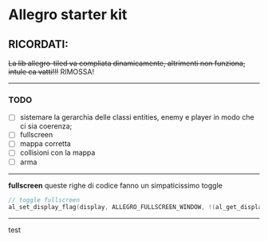# Allegro starter kit

## RICORDATI:

~~La lib allegro-tiled va compliata dinamicamente, altrimenti non funziona, intule ca vatti!!!~~
RIMOSSA!

---

### TODO

- [ ] sistemare la gerarchia delle classi entities, enemy e player in modo che ci sia coerenza;
- [ ] fullscreen
- [ ] mappa corretta
- [ ] collisioni con la mappa
- [ ] arma

---

**fullscreen** queste righe di codice fanno un simpaticissimo toggle

```cpp
// toggle fullscreen
al_set_display_flag(display, ALLEGRO_FULLSCREEN_WINDOW, !(al_get_display_flags(display) & ALLEGRO_FULLSCREEN_WINDOW));
```

---
test